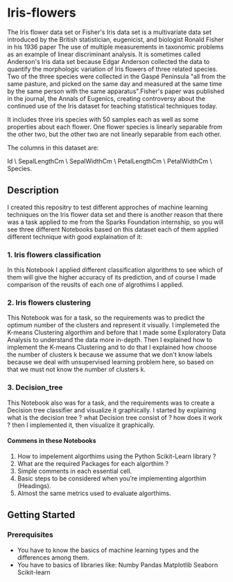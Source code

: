 # Iris-flowers

The Iris flower data set or Fisher's Iris data set is a multivariate data set introduced by the British statistician, eugenicist, and biologist Ronald Fisher in his 1936 paper The use of multiple measurements in taxonomic problems as an example of linear discriminant analysis. It is sometimes called Anderson's Iris data set because Edgar Anderson collected the data to quantify the morphologic variation of Iris flowers of three related species. Two of the three species were collected in the Gaspé Peninsula "all from the same pasture, and picked on the same day and measured at the same time by the same person with the same apparatus".Fisher's paper was published in the journal, the Annals of Eugenics, creating controversy about the continued use of the Iris dataset for teaching statistical techniques today.

It includes three iris species with 50 samples each as well as some properties about each flower. One flower species is linearly separable from the other two, but the other two are not linearly separable from each other.

The columns in this dataset are:

Id \ SepalLengthCm \ SepalWidthCm \ PetalLengthCm \ PetalWidthCm \ Species.

## Description

I created this repositry to test different approches of machine learning techniques on the Iris flower data set and there is another reason that there was a task applied to me from the Sparks Foundation internship, so you will see three different Notebooks based on this dataset each of them applied different technique with good explaination of it:
### 1. Iris flowers classification

In this Notebook I applied different classification algorithms to see which of them will give the higher accuracy of its prediction, and of course I made comparison of the reuslts of each one of algrothims I applied.

### 2. Iris flowers clustering

This Notebook was for a task, so the requirements was to predict the optimum number of the clusters and represent it visually. I implemeted the K-means Clustering algorthim and before that I made some Exploratory Data Analysis to understand the data more in-depth. Then I explained how to implement the K-means Clustering and to do that I explained how choose the number of clusters k because we assume that we don't know labels because we deal with unsupervised learning problem here, so based on that we must not know the number of clusters k.

### 3. Decision_tree

This Notebook also was for a task, and the requirements was to create a Decision tree classifier and visualize it graphically. I started by explaining what is the decision tree ? what Decision tree consist of ? how does it work ? then I implemented it, then visualize it graphically.

#### Commens in these Notebooks

1. How to impelement algorthims using the Python Scikit-Learn library ?
2. What are the required Packages for each algorthim ?
3. Simple comments in each essential cell.
4. Basic steps to be considered when you’re implementing algorthim (Headings).
5. Almost the same metrics used to evaluate algorthims.

## Getting Started

### Prerequisites

* You have to know the basics of machine learning types and the differences among them.
* You have to basics of libraries like:
Numby 
Pandas
Matplotlib
Seaborn
Scikit-learn
